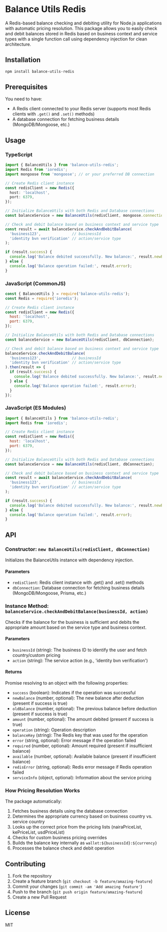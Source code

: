 # Balance Utils Redis

A Redis-based balance checking and debiting utility for Node.js applications with automatic pricing resolution. This package allows you to easily check and debit balances stored in Redis based on business context and service types with a single function call using dependency injection for clean architecture.

## Installation

```bash
npm install balance-utils-redis
```

## Prerequisites

You need to have:
- A Redis client connected to your Redis server (supports most Redis clients with `.get()` and `.set()` methods)
- A database connection for fetching business details (MongoDB/Mongoose, etc.)

## Usage

### TypeScript
```typescript
import { BalanceUtils } from 'balance-utils-redis';
import Redis from 'ioredis';
import mongoose from 'mongoose'; // or your preferred DB connection

// Create Redis client instance
const redisClient = new Redis({
  host: 'localhost',
  port: 6379,
});

// Initialize BalanceUtils with both Redis and Database connections
const balanceService = new BalanceUtils(redisClient, mongoose.connection);

// Check and debit balance based on business context and service type
const result = await balanceService.checkAndDebitBalance(
  'business123',              // businessId
  'identity bvn verification' // action/service type
);

if (result.success) {
  console.log('Balance debited successfully. New balance:', result.newBalance);
} else {
  console.log('Balance operation failed:', result.error);
}
```

### JavaScript (CommonJS)
```javascript
const { BalanceUtils } = require('balance-utils-redis');
const Redis = require('ioredis');

// Create Redis client instance
const redisClient = new Redis({
  host: 'localhost',
  port: 6379,
});

// Initialize BalanceUtils with both Redis and Database connections
const balanceService = new BalanceUtils(redisClient, dbConnection);

// Check and debit balance based on business context and service type
balanceService.checkAndDebitBalance(
  'business123',              // businessId
  'identity bvn verification' // action/service type
).then(result => {
  if (result.success) {
    console.log('Balance debited successfully. New balance:', result.newBalance);
  } else {
    console.log('Balance operation failed:', result.error);
  }
});
```

### JavaScript (ES Modules)
```javascript
import { BalanceUtils } from 'balance-utils-redis';
import Redis from 'ioredis';

// Create Redis client instance
const redisClient = new Redis({
  host: 'localhost',
  port: 6379,
});

// Initialize BalanceUtils with both Redis and Database connections
const balanceService = new BalanceUtils(redisClient, dbConnection);

// Check and debit balance based on business context and service type
const result = await balanceService.checkAndDebitBalance(
  'business123',              // businessId
  'identity bvn verification' // action/service type
);

if (result.success) {
  console.log('Balance debited successfully. New balance:', result.newBalance);
} else {
  console.log('Balance operation failed:', result.error);
}
```

## API

### Constructor: `new BalanceUtils(redisClient, dbConnection)`

Initializes the BalanceUtils instance with dependency injection.

#### Parameters

- `redisClient`: Redis client instance with .get() and .set() methods
- `dbConnection`: Database connection for fetching business details (MongoDB/Mongoose, Prisma, etc.)

### Instance Method: `balanceService.checkAndDebitBalance(businessId, action)`

Checks if the balance for the business is sufficient and debits the appropriate amount based on the service type and business context.

#### Parameters

- `businessId` (string): The business ID to identify the user and fetch country/custom pricing
- `action` (string): The service action (e.g., 'identity bvn verification')

#### Returns

Promise resolving to an object with the following properties:

- `success` (boolean): Indicates if the operation was successful
- `newBalance` (number, optional): The new balance after deduction (present if success is true)
- `oldBalance` (number, optional): The previous balance before deduction (present if success is true)
- `amount` (number, optional): The amount debited (present if success is true)
- `operation` (string): Operation description
- `balanceKey` (string): The Redis key that was used for the operation
- `error` (string, optional): Error message if the operation failed
- `required` (number, optional): Amount required (present if insufficient balance)
- `available` (number, optional): Available balance (present if insufficient balance)
- `redisError` (string, optional): Redis error message if Redis operation failed
- `serviceInfo` (object, optional): Information about the service pricing

### How Pricing Resolution Works

The package automatically:
1. Fetches business details using the database connection
2. Determines the appropriate currency based on business country vs. service country
3. Looks up the correct price from the pricing lists (nairaPriceList, kePriceList, usdPriceList)
4. Checks for custom business pricing overrides
5. Builds the balance key internally as `wallet:${businessId}:${currency}`
6. Processes the balance check and debit operation

## Contributing

1. Fork the repository
2. Create a feature branch (`git checkout -b feature/amazing-feature`)
3. Commit your changes (`git commit -am 'Add amazing feature'`)
4. Push to the branch (`git push origin feature/amazing-feature`)
5. Create a new Pull Request

## License

MIT